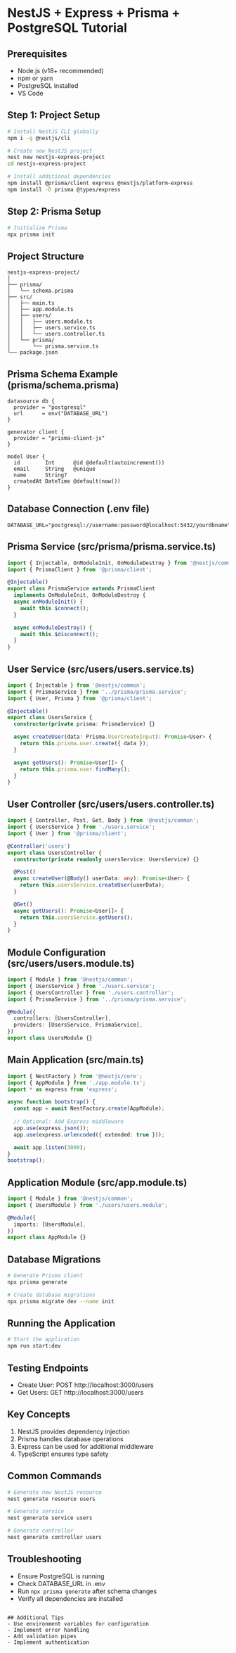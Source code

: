 # NestJS + Express + Prisma + PostgreSQL Tutorial

## Prerequisites
- Node.js (v18+ recommended)
- npm or yarn
- PostgreSQL installed
- VS Code

## Step 1: Project Setup
```bash
# Install NestJS CLI globally
npm i -g @nestjs/cli

# Create new NestJS project
nest new nestjs-express-project
cd nestjs-express-project

# Install additional dependencies
npm install @prisma/client express @nestjs/platform-express
npm install -D prisma @types/express
```

## Step 2: Prisma Setup
```bash
# Initialize Prisma
npx prisma init
```

## Project Structure
```
nestjs-express-project/
│
├── prisma/
│   └── schema.prisma
├── src/
│   ├── main.ts
│   ├── app.module.ts
│   ├── users/
│   │   ├── users.module.ts
│   │   ├── users.service.ts
│   │   └── users.controller.ts
│   └── prisma/
│       └── prisma.service.ts
└── package.json
```

## Prisma Schema Example (prisma/schema.prisma)
```prisma
datasource db {
  provider = "postgresql"
  url      = env("DATABASE_URL")
}

generator client {
  provider = "prisma-client-js"
}

model User {
  id        Int      @id @default(autoincrement())
  email     String   @unique
  name      String?
  createdAt DateTime @default(now())
}
```

## Database Connection (.env file)
```
DATABASE_URL="postgresql://username:password@localhost:5432/yourdbname"
```

## Prisma Service (src/prisma/prisma.service.ts)
```typescript
import { Injectable, OnModuleInit, OnModuleDestroy } from '@nestjs/common';
import { PrismaClient } from '@prisma/client';

@Injectable()
export class PrismaService extends PrismaClient 
  implements OnModuleInit, OnModuleDestroy {
  async onModuleInit() {
    await this.$connect();
  }

  async onModuleDestroy() {
    await this.$disconnect();
  }
}
```

## User Service (src/users/users.service.ts)
```typescript
import { Injectable } from '@nestjs/common';
import { PrismaService } from '../prisma/prisma.service';
import { User, Prisma } from '@prisma/client';

@Injectable()
export class UsersService {
  constructor(private prisma: PrismaService) {}

  async createUser(data: Prisma.UserCreateInput): Promise<User> {
    return this.prisma.user.create({ data });
  }

  async getUsers(): Promise<User[]> {
    return this.prisma.user.findMany();
  }
}
```

## User Controller (src/users/users.controller.ts)
```typescript
import { Controller, Post, Get, Body } from '@nestjs/common';
import { UsersService } from './users.service';
import { User } from '@prisma/client';

@Controller('users')
export class UsersController {
  constructor(private readonly usersService: UsersService) {}

  @Post()
  async createUser(@Body() userData: any): Promise<User> {
    return this.usersService.createUser(userData);
  }

  @Get()
  async getUsers(): Promise<User[]> {
    return this.usersService.getUsers();
  }
}
```

## Module Configuration (src/users/users.module.ts)
```typescript
import { Module } from '@nestjs/common';
import { UsersService } from './users.service';
import { UsersController } from './users.controller';
import { PrismaService } from '../prisma/prisma.service';

@Module({
  controllers: [UsersController],
  providers: [UsersService, PrismaService],
})
export class UsersModule {}
```

## Main Application (src/main.ts)
```typescript
import { NestFactory } from '@nestjs/core';
import { AppModule } from './app.module.ts';
import * as express from 'express';

async function bootstrap() {
  const app = await NestFactory.create(AppModule);
  
  // Optional: Add Express middleware
  app.use(express.json());
  app.use(express.urlencoded({ extended: true }));

  await app.listen(3000);
}
bootstrap();
```

## Application Module (src/app.module.ts)
```typescript
import { Module } from '@nestjs/common';
import { UsersModule } from './users/users.module';

@Module({
  imports: [UsersModule],
})
export class AppModule {}
```

## Database Migrations
```bash
# Generate Prisma client
npx prisma generate

# Create database migrations
npx prisma migrate dev --name init
```

## Running the Application
```bash
# Start the application
npm run start:dev
```

## Testing Endpoints
- Create User: POST http://localhost:3000/users
- Get Users: GET http://localhost:3000/users

## Key Concepts
1. NestJS provides dependency injection
2. Prisma handles database operations
3. Express can be used for additional middleware
4. TypeScript ensures type safety

## Common Commands
```bash
# Generate new NestJS resource
nest generate resource users

# Generate service
nest generate service users

# Generate controller
nest generate controller users
```

## Troubleshooting
- Ensure PostgreSQL is running
- Check DATABASE_URL in .env
- Run `npx prisma generate` after schema changes
- Verify all dependencies are installed
```

## Additional Tips
- Use environment variables for configuration
- Implement error handling
- Add validation pipes
- Implement authentication
